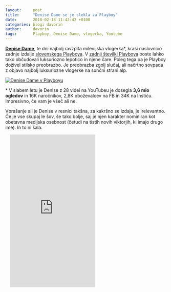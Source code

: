 ```yaml
---
layout:     post
title:      "Denise Dame se je slekla za Playboy"
date:       2018-02-18 11:42:42 +0100
categories: blogi davorin
author:		davorin
tags:		Playboy, Denise Dame, vlogerka, Youtube
---
```


[**Denise Dame**](https://www.youtube.com/channel/UCPl0hppg_FV3q5ZsZ9YjAjw), te dni najbolj ravzpita milenijska vlogerka*, krasi naslovnico zadnje izdalje [slovenskega Playboya](https://www.playboy.si/). V [zadnji številki Playboya](https://www.playboy.si/branje/novice/novi-playboy-denise-dame-prof-dr-matjaz-bunc-v-intervjuju-influencerji-in-25v-z-rafalom-sonikom/) boste lahko tako občudovali luksuriozno lepotico in njene čare. Poleg tega pa je Playboy doživel stilsko preobrazbo. Je preobrazba zgolj slučaj, ali načrtno sovpada z objavo najbolj luksuriozne vlogerke na sončni strani alp.

[![Denise Dame v Playboyu](https://www.playboy.si/media/cache/upload/Photo/2018/02/15/pbfrontmarapr_i607x500.jpg "Denise Dame v Playboyu")](https://www.playboy.si/media/cache/upload/Photo/2018/02/15/pbfrontmarapr_i920.jpg)

\* V slabem letu je Denise z 28 videi na YouTubeu je dosegla **3,6 mio ogledov** in 16K naročnikov, 2,8K oboževalcev na FB in 34K na Instiću. Impresivno, če vam je všeč ali ne.

Vprašanje ali je Denise v resnici takšna, za kakršno se izdaja, je irelevantno. Če je vse skupaj le šov, še tako bolje, saj je njen karakter nominiran kot obetavna medijska osebnost (četudi na tistih novih viktorjih, ki imajo drugo ime). In to ni šala.

<iframe src="https://www.facebook.com/plugins/video.php?href=https%3A%2F%2Fwww.facebook.com%2Fthedamedenise%2Fvideos%2F1582534568528909%2F&show_text=0&width=267" width="267" height="476" style="margin-left:1em;overflow:hidden" scrolling="no" frameborder="0" allowTransparency="true" allowFullScreen="true"></iframe>
